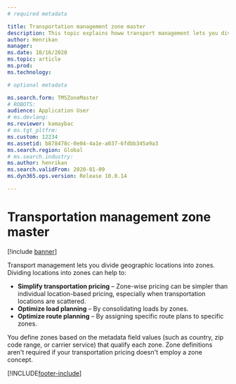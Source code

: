 ```yaml
---
# required metadata

title: Transportation management zone master
description: This topic explains howw transport management lets you divide geographic locations into zones.
author: Henrikan
manager: 
ms.date: 10/16/2020
ms.topic: article
ms.prod: 
ms.technology: 

# optional metadata

ms.search.form: TMSZoneMaster
# ROBOTS: 
audience: Application User
# ms.devlang: 
ms.reviewer: kamaybac
# ms.tgt_pltfrm: 
ms.custom: 12234
ms.assetid: b878478c-0e04-4a1e-a037-6fdbb345a9a3
ms.search.region: Global
# ms.search.industry: 
ms.author: henrikan
ms.search.validFrom: 2020-01-09
ms.dyn365.ops.version: Release 10.0.14

---
```


# Transportation management zone master

[!include [banner](../includes/banner.md)]

Transport management lets you divide geographic locations into zones. Dividing locations into zones can help to:

- **Simplify transportation pricing** – Zone-wise pricing can be simpler than individual location-based pricing, especially when transportation locations are scattered.
- **Optimize load planning** – By consolidating loads by zones.
- **Optimize route planning** – By assigning specific route plans to specific zones.

You define zones based on the metadata field values (such as country, zip code range, or carrier service) that qualify each zone. Zone definitions aren't required if your transportation pricing doesn't employ a zone concept.


[!INCLUDE[footer-include](../../includes/footer-banner.md)]